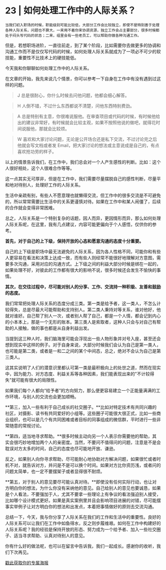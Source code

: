 # 23 | 如何处理工作中的人际关系？

    当我们初入职场的时候，职能级别可能比较低，大部分工作会比较独立，即使不是特别善于处理各种人际关系，问题也不算大，一来用不着你来协调资源，独立工作会占主要部分，很多时候都处于闷头写代码的状态；二来，组里会有一些老员工，可以帮助你做各种沟通工作。

但是，若想职场进阶，一直往前走，到了某个阶段，比如需要你去做更多的协调和沟通工作而不是仅仅写代码的时候，如何处理人际关系就成为了一项必不可少的软技能，重要性不比技术上的硬技能低。

今天我和你聊聊如何处理工作中的人际关系。

在文章的开始，我先来说几个情景，你可以参考一下自身在工作中有没有遇到过这样的问题。

> J 总是很耐心，你什么时候去问他问题，他都会细心解答。

> H 人倒不错，不过什么东西都说不清楚，问他东西特别费劲。

> A 总是特别有主意，你很难说服他。在审查项目或代码的时候，有时候他给出的建议非常好，有时候就会比较主观，如果不按照他说的做吧，就得花时间说服他，那就会比较烦。

> W 喜欢和大家讨论问题，无论是公开场合还是私下交流，不过讨论完之后他就会写文档或者发 Email，把大家讨论的想法或主意说成是自己的，有点喜欢抢功劳的样子。

以上的情景告诉我们，在工作中，我们总会对一个人产生感性的判断。比如：这个人很好相处，这个人很难合作等等。

这一点其实无可厚非，但是在工作中，我们需要尽量摆脱自己的感性判断，尽量平和地对待别人，处理好工作的人际关系。

生活中亲疏有别，有些人不愿意理也就懒得交流，但工作中的很多交流是不可避免的，所以常常需要比生活中的关系更谨慎对待。如果在工作中和某人闹僵了，后续的合作就会变得非常困难。

总之，人际关系是一个特别复杂的话题，因人而异，更因情形而异，那么如何处理人际关系呢，在这里，我有几点建议，内容可能更偏向于个人感悟，仅供你的参考。

**首先，对于自己的上下级，保持开放的心态和愿意沟通的态度十分重要。**

自己的上下级是职场中最无法避免的人际关系，因为各人性格不同，可能你和有些人更容易在看法和决策上达成一致，而有些人则经常不能很好地理解对方意图，需要多次沟通，采用对应的沟通方式。上下级之间的利益大部分时候是绑在一起的，如果处理不好，对彼此的工作都有很大的影响不说，很多时候还会发生不愉快的事情。

**其次，在交往过程中，尽可能对别人的分享、工作、交流持一种积极、友善和鼓励的态度。**

我们常常把处理人际关系的态度分成三类。第一类是给予者，这一类人，不怎么计较得失，总是尽最大可能帮助和支持别人。第二类人秉持对等关系，谁对他好，他就对谁好。自己帮了别人一次，或者别人帮了自己，都是一个人情，都会记到内心的小本本上，那是一个无形的账本。第三类人是索取者，这种人只会与对自己有帮助的人接触，做的事也都是从自身利益出发。

当提到这三种人时，我们脑海里可能会浮现出一些人物形象并对号入座，甚至还会想到现实中这样的例子。对于自身来说，大部分时候我们会认为自己是第一类人，也可能是第二类，或者是一和二之间的某个中间态，总之，绝对不会认为自己是第三类人。

这其实说明了人们的潜意识里都认可第一类是最积极向上的处世之道，然而在现实中，因为能力、对方态度、利益关系等各种因素，我们能表现出来的"不计较得失"就可能有很大的局限性。

如果我们每个人都向“给予者”的方向努力，那么便更容易建立一个正能量满满的工作环境，与别人的交流也会更加顺畅。

**第三，加入一些有利于自己成长的社交圈子。**比如对特定技术有共同兴趣的社区，对摄影、读书有共同爱好的小组等。这些圈子可能很大很正式，比如一些商业组织，也可以是几个有共同困难或者目标的同事组成的微信群，平时进行一些非常随意的常规讨论。

**第四，适当地寻求帮助。**很多时候主动向另一个人表示你需要他的帮助，其实会很巧妙地增加两个人的亲密度。当然，不要问不值得问的问题，注意是不是会耽误对方太多的时间，自己的态度也尽可能地开放、谦逊。

反之，如果别人向你寻求帮助，尽可能耐心地协助对方解决问题，如果很忙或者时机不对，就告诉对方，并问是不是可以换个时间。如果对方比你资历浅，或者问的问题太简单，也一定不要摆架子或者显得很不耐烦。

**第五，对于别人的意见要尽可能认真对待。**即使没有任何实际行动，也让对方明白你的想法，为什么你没有采纳他的意见。自己给别人的意见也要诚恳，如果是个人看法，不要强加于人，尤其不要拿一些理论上有争议的看法强迫别人接受，比如哪个设计模式更好。如果是真实案例里并且会影响项目进展的对错，尽可能摆事实举例子让对方明白你的想法和出发点，本着把事情做好的原则去交流沟通。

总结一下，今天，我与你分享了人际关系在我们的工作和生活中的重要性。良好的人际关系可以让我们在工作中如鱼得水，反之则步履维艰。如何在工作中构建好的人际关系呢？我的经验是保持开放的形态、努力成为一个给予者、加入一些社交圈子、适当寻求帮助、认真对待别人的意见。

你有什么好的做法呢，也可以在留言中告诉我，我们一起成长。感谢你的收听，我们下次再见。

  

[戳此获取你的专属海报](https://time.geekbang.org/activity/sale-poster?utm_source=app&utm_medium=zhuyun-article&utm_campaign=zhuyun-saleposter&utm_content=zhuyun0416)
    